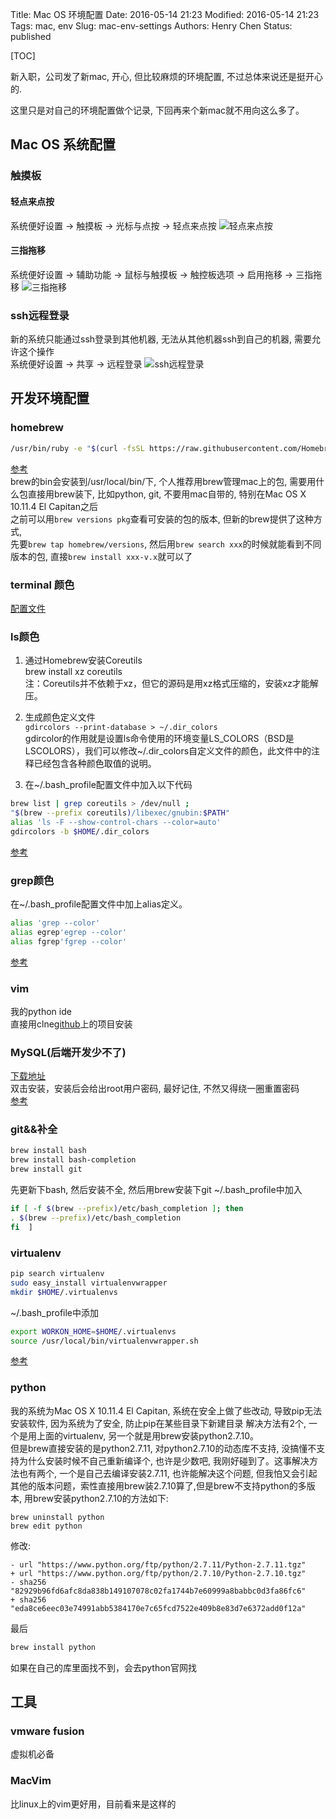Title: Mac OS 环境配置
Date: 2016-05-14 21:23
Modified: 2016-05-14 21:23
Tags: mac, env
Slug: mac-env-settings
Authors: Henry Chen
Status: published

[TOC]

新入职，公司发了新mac, 开心, 但比较麻烦的环境配置, 不过总体来说还是挺开心的.  

这里只是对自己的环境配置做个记录, 下回再来个新mac就不用向这么多了。  


## Mac OS 系统配置

### 触摸板

#### 轻点来点按
系统便好设置 -> 触摸板 -> 光标与点按 -> 轻点来点按
![轻点来点按](/static/images/mac-env/touchpad1.jpg)

#### 三指拖移
系统便好设置 -> 辅助功能 -> 鼠标与触摸板 -> 触控板选项 -> 启用拖移 -> 三指拖移
![三指拖移](/static/images/mac-env/touchpad2.jpg)

### ssh远程登录
新的系统只能通过ssh登录到其他机器, 无法从其他机器ssh到自己的机器, 需要允许这个操作  
系统便好设置 -> 共享 -> 远程登录
![ssh远程登录](/static/images/mac-env/ssh.jpg)


## 开发环境配置

### homebrew
``` bash
/usr/bin/ruby -e "$(curl -fsSL https://raw.githubusercontent.com/Homebrew/install/master/install)"
```
[参考](http://brew.sh/)  
brew的bin会安装到/usr/local/bin/下, 个人推荐用brew管理mac上的包,
需要用什么包直接用brew装下, 比如python, git, 不要用mac自带的, 特别在Mac OS X 10.11.4 El Capitan之后  
之前可以用`brew versions pkg`查看可安装的包的版本, 但新的brew提供了这种方式,  
先要`brew tap homebrew/versions`, 然后用`brew search xxx`的时候就能看到不同版本的包, 直接`brew install xxx-v.x`就可以了


### terminal 颜色
[配置文件](/static/downloads/mac-env/Blackboard-sp.terminal)

### ls颜色
1. 通过Homebrew安装Coreutils  
brew install xz coreutils  
注：Coreutils并不依赖于xz，但它的源码是用xz格式压缩的，安装xz才能解压。  

2. 生成颜色定义文件  
`gdircolors --print-database > ~/.dir_colors`  
gdircolor的作用就是设置ls命令使用的环境变量LS_COLORS（BSD是LSCOLORS），我们可以修改~/.dir_colors自定义文件的颜色，此文件中的注释已经包含各种颜色取值的说明。

3. 在~/.bash_profile配置文件中加入以下代码
``` bash
brew list | grep coreutils > /dev/null ;
"$(brew --prefix coreutils)/libexec/gnubin:$PATH"
alias 'ls -F --show-control-chars --color=auto'
gdircolors -b $HOME/.dir_colors
```
[参考](http://blog.csdn.net/windows1989/article/details/8882642)

### grep颜色
在~/.bash_profile配置文件中加上alias定义。
``` bash
alias 'grep --color'
alias egrep'egrep --color'
alias fgrep'fgrep --color'
```
[参考](http://blog.csdn.net/windows1989/article/details/8882642)

### vim
我的python ide  
直接用clne[github](https://github.com/HenryChenV/vimrc)上的项目安装

### MySQL(后端开发少不了)
[下载地址](http://dev.mysql.com/downloads/mysql/)  
双击安装，安装后会给出root用户密码, 最好记住, 不然又得绕一圈重置密码  
[参考](http://blog.sina.com.cn/s/blog_9ea3a4b70101ihl3.html)

### git&&补全
``` bash
brew install bash 
brew install bash-completion
brew install git
```
先更新下bash, 然后安装不全, 然后用brew安装下git
~/.bash_profile中加入  
``` bash
if [ -f $(brew --prefix)/etc/bash_completion ]; then                               
. $(brew --prefix)/etc/bash_completion                                             
fi  ]
```

### virtualenv
``` bash
pip search virtualenv
sudo easy_install virtualenvwrapper 
mkdir $HOME/.virtualenvs
```
~/.bash_profile中添加  
``` bash
export WORKON_HOME=$HOME/.virtualenvs
source /usr/local/bin/virtualenvwrapper.sh
```
[参考](http://liuzhijun.iteye.com/blog/1872241)

### python
我的系统为Mac OS X 10.11.4 El Capitan, 系统在安全上做了些改动, 导致pip无法安装软件, 因为系统为了安全, 防止pip在某些目录下新建目录
解决方法有2个, 一个是用上面的virtualenv, 
另一个就是用brew安装python2.7.10。  
但是brew直接安装的是python2.7.11, 对python2.7.10的动态库不支持,
没搞懂不支持为什么安装时候不自己重新编译个, 也许是少数吧,
我刚好碰到了。这事解决方法也有两个, 一个是自己去编译安装2.7.11,
也许能解决这个问题,
但我怕又会引起其他的版本问题，索性直接用brew装2.7.10算了,但是brew不支持python的多版本,
用brew安装python2.7.10的方法如下:  
```
brew uninstall python
brew edit python
```
修改:
``` text
- url "https://www.python.org/ftp/python/2.7.11/Python-2.7.11.tgz"  
+ url "https://www.python.org/ftp/python/2.7.10/Python-2.7.10.tgz"   
- sha256 "82929b96fd6afc8da838b149107078c02fa1744b7e60999a8babbc0d3fa86fc6"  
+ sha256 "eda8ce6eec03e74991abb5384170e7c65fcd7522e409b8e83d7e6372add0f12a"  
```
最后
``` bash
brew install python
```
如果在自己的库里面找不到，会去python官网找


## 工具

### vmware fusion
虚拟机必备

### MacVim
比linux上的vim更好用，目前看来是这样的
